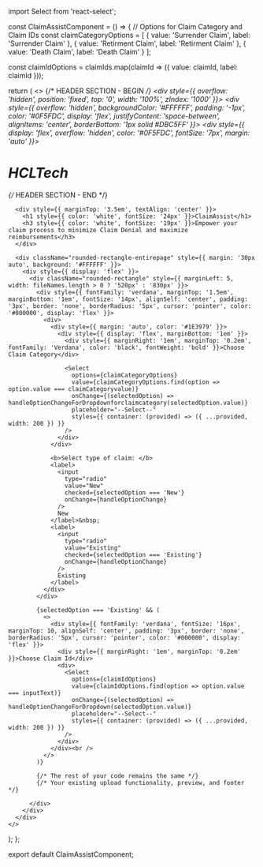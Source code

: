 import Select from 'react-select';

const ClaimAssistComponent = () => {
  // Options for Claim Category and Claim IDs
  const claimCategoryOptions = [
    { value: 'Surrender Claim', label: 'Surrender Claim' },
    { value: 'Retirment Claim', label: 'Retirment Claim' },
    { value: 'Death Claim', label: 'Death Claim' }
  ];

  const claimIdOptions = claimIds.map(claimId => ({
    value: claimId,
    label: claimId
  }));

  return (
    <>
      {/* HEADER SECTION - BEGIN */}
      <div style={{ overflow: 'hidden', position: 'fixed', top: '0', width: '100%', zIndex: '1000' }}>
        <div style={{ overflow: 'hidden', backgroundColor: '#FFFFFF', padding: '-1px', color: '#0F5FDC', display: 'flex', justifyContent: 'space-between', alignItems: 'center', borderBottom: '1px solid #DBC5FF' }}>
          <div style={{ display: 'flex', overflow: 'hidden', color: '#0F5FDC', fontSize: '7px', margin: 'auto' }}>
            <h1>HCLTech</h1>
          </div>
        </div>
      </div>
      {/* HEADER SECTION - END */}

      <div style={{ marginTop: '3.5em', textAlign: 'center' }}>
        <h1 style={{ color: 'white', fontSize: '24px' }}>ClaimAssist</h1>
        <h3 style={{ color: 'white', fontSize: '19px' }}>Empower your claim process to minimize Claim Denial and maximize reimbursements</h3>
      </div>

      <div className="rounded-rectangle-entirepage" style={{ margin: '30px auto', background: '#FFFFFF' }}>
        <div style={{ display: 'flex' }}>
          <div className="rounded-rectangle" style={{ marginLeft: 5, width: fileNames.length > 0 ? '520px' : '830px' }}>
            <div style={{ fontFamily: 'verdana', marginTop: '1.5em', marginBottom: '1em', fontSize: '14px', alignSelf: 'center', padding: '3px', border: 'none', borderRadius: '5px', cursor: 'pointer', color: '#000000', display: 'flex' }}>
              <div>
                <div style={{ margin: 'auto', color: '#1E3979' }}>
                  <div style={{ display: 'flex', marginBottom: '1em' }}>
                    <div style={{ marginRight: '1em', marginTop: '0.2em', fontFamily: 'Verdana', color: 'black', fontWeight: 'bold' }}>Choose Claim Category</div>
                    
                    <Select
                      options={claimCategoryOptions}
                      value={claimCategoryOptions.find(option => option.value === claimCategoryvalue)}
                      onChange={(selectedOption) => handleOptionChangeForDropdownforclaimcategory(selectedOption.value)}
                      placeholder="--Select--"
                      styles={{ container: (provided) => ({ ...provided, width: 200 }) }}
                    />
                  </div>
                </div>

                <b>Select type of claim: </b>
                <label>
                  <input
                    type="radio"
                    value="New"
                    checked={selectedOption === 'New'}
                    onChange={handleOptionChange}
                  />
                  New
                </label>&nbsp;
                <label>
                  <input
                    type="radio"
                    value="Existing"
                    checked={selectedOption === 'Existing'}
                    onChange={handleOptionChange}
                  />
                  Existing
                </label>
              </div>
            </div>

            {selectedOption === 'Existing' && (
              <>
                <div style={{ fontFamily: 'verdana', fontSize: '16px', marginTop: 10, alignSelf: 'center', padding: '3px', border: 'none', borderRadius: '5px', cursor: 'pointer', color: '#000000', display: 'flex' }}>
                  <div style={{ marginRight: '1em', marginTop: '0.2em' }}>Choose Claim Id</div>
                  <div>
                    <Select
                      options={claimIdOptions}
                      value={claimIdOptions.find(option => option.value === inputText)}
                      onChange={(selectedOption) => handleOptionChangeForDropdown(selectedOption.value)}
                      placeholder="--Select--"
                      styles={{ container: (provided) => ({ ...provided, width: 200 }) }}
                    />
                  </div>
                </div><br />
              </>
            )}
            
            {/* The rest of your code remains the same */}
            {/* Your existing upload functionality, preview, and footer */}

          </div>
        </div>
      </div>
    </>
  );
};

export default ClaimAssistComponent;
